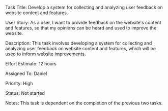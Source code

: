 Task Title: Develop a system for collecting and analyzing user feedback on website content and features.

User Story: As a user, I want to provide feedback on the website's content and features, so that my opinions can be heard and used to improve the website.

Description: This task involves developing a system for collecting and analyzing user feedback on website content and features, which will be used to inform website improvements.

Effort Estimate: 12 hours

Assigned To: Daniel

Priority: High

Status: Not started

Notes: This task is dependent on the completion of the previous two tasks.
